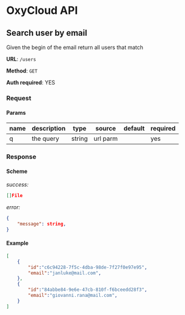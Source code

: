 # OxyCloud API

## Search user by email

Given the begin of the email return all users that match

**URL**: `/users`

**Method**: `GET`

**Auth required**: YES

### Request
#### Params
|name     |description  |type   |source   |default |required|
|---------|-------------|-------|---------|--------|--------|
|q        |the query    | string| url parm|        | yes    |

### Response
#### Scheme
*success:*
```json
[]File
```
*error:*
```json
{
    "message": string,
}
```

#### Example
```json
[
    {
        "id":"c6c94228-7f5c-4dba-98de-7f27f0e97e95",
        "email":"janluke@mail.com",
    },
    {
        "id":"84abbe84-9e6e-47cb-810f-f6bceedd28f3",
        "email":"giovanni.rana@mail.com",
    }
]
```
